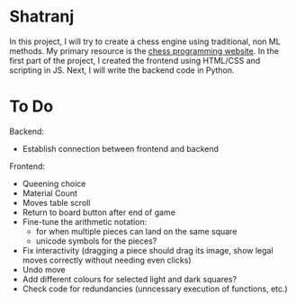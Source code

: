 # Shatranj
In this project, I will try to create a chess engine using traditional, non ML methods. My primary resource is the [chess programming website](https://www.chessprogramming.org/Getting_Started). In the first part of the project, I created the frontend using HTML/CSS and scripting in JS. Next, I will write the backend code in Python.



# To Do
Backend:
- Establish connection between frontend and backend


Frontend:
- Queening choice
- Material Count 
- Moves table scroll
- Return to board button after end of game
- Fine-tune the arithmetic notation: 
    - for when multiple pieces can land on the same square
    - unicode symbols for the pieces?
- Fix interactivity (dragging a piece should drag its image, show legal moves correctly without needing even clicks)
- Undo move
- Add different colours for selected light and dark squares?
- Check code for redundancies (unncessary execution of functions, etc.)